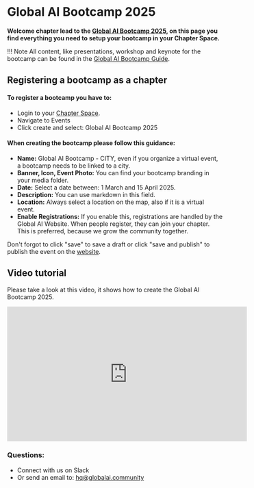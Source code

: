 # Global AI Bootcamp 2025


**Welcome chapter lead to the [Global AI Bootcamp 2025](https://globalai.community/bootcamp), 
on this page you find everything you need to setup your bootcamp in your Chapter Space.**

!!! Note 
    All content, like presentations, workshop and keynote for the bootcamp can be found in the [Global AI Bootcamp Guide](https://globalaicommunity.github.io/global-ai-bootcamp-2025/).

## Registering a bootcamp as a chapter

#### To register a bootcamp you have to: 

- Login to your [Chapter Space](https://globalai.community/umbraco). 
- Navigate to Events
- Click create and select: Global AI Bootcamp 2025


#### When creating the bootcamp please follow this guidance:

- **Name:** Global AI Bootcamp - CITY, even if you organize a virtual event, a bootcamp needs to be linked to a city.
- **Banner, Icon, Event Photo:** You can find your bootcamp branding in your media folder.
- **Date:** Select a date between: 1 March and 15 April 2025.
- **Description:** You can use markdown in this field.
- **Location:** Always select a location on the map, also if it is a virtual event.
- **Enable Registrations:** If you enable this, registrations are handled by the Global AI Website. When people register, they can join your chapter. This is preferred, because we grow the community together.

Don't forgot to click "save" to save a draft or click "save and publish" to publish the event on the [website](https://globalai.community/bootcamp).

## Video tutorial

Please take a look at this video, it shows how to create the Global AI Bootcamp 2025.

<iframe width="560" height="315" src="https://www.youtube.com/embed/A3mFeLzYVz4?si=V67HWnnInfdDcVoO" title="YouTube video player" frameborder="0" allow="accelerometer; autoplay; clipboard-write; encrypted-media; gyroscope; picture-in-picture; web-share" referrerpolicy="strict-origin-when-cross-origin" allowfullscreen></iframe>

### Questions:
- Connect with us on Slack
- Or send an email to: [hq@globalai.community](mailto:hq@globalai.community)

